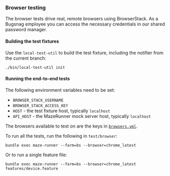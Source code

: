 ### Browser testing

The browser tests drive real, remote browsers using BrowserStack. As a Bugsnag employee you can access the necessary 
credentials in our shared password manager.

#### Building the test fixtures

Use the `local-test-util` to build the test fixture, including the notifier from the current branch:

```shell script
./bin/local-test-util init
```

#### Running the end-to-end tests

The following environment variables need to be set:

- `BROWSER_STACK_USERNAME`
- `BROWSER_STACK_ACCESS_KEY`
- `HOST` - the test fixture host, typically `localhost`
- `API_HOST` - the MazeRunner mock server host, typically `localhost`

The browsers available to test on are the keys in [`browsers.yml`](https://github.com/bugsnag/maze-runner/blob/master/lib/maze/browsers.yml).

To run all the tests, run the following in `test/browser`:

```shell script
bundle exec maze-runner --farm=bs --browser=chrome_latest
```

Or to run a single feature file:

```shell script
bundle exec maze-runner --farm=bs --browser=chrome_latest features/device.feature
```
